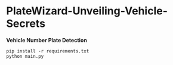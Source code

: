 # PlateWizard-Unveiling-Vehicle-Secrets
**Vehicle Number Plate Detection**

    pip install -r requirements.txt
    python main.py
